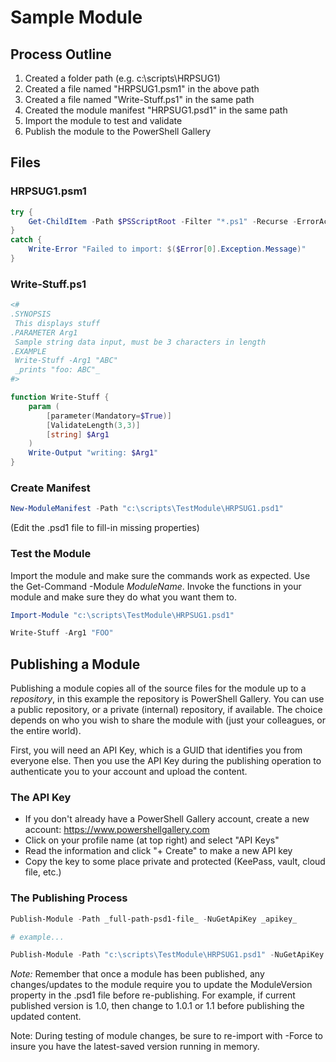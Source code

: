 # Sample Module

## Process Outline

  1. Created a folder path (e.g. c:\scripts\HRPSUG1)
  2. Created a file named "HRPSUG1.psm1" in the above path
  3. Created a file named "Write-Stuff.ps1" in the same path
  4. Created the module manifest "HRPSUG1.psd1" in the same path
  5. Import the module to test and validate
  6. Publish the module to the PowerShell Gallery
  
## Files

### HRPSUG1.psm1

```powershell
try {
	Get-ChildItem -Path $PSScriptRoot -Filter "*.ps1" -Recurse -ErrorAction Stop | %{ . $_.FullName }
}
catch {
    Write-Error "Failed to import: $($Error[0].Exception.Message)"
}
```

### Write-Stuff.ps1

```powershell
<#
.SYNOPSIS
 This displays stuff
.PARAMETER Arg1
 Sample string data input, must be 3 characters in length
.EXAMPLE
 Write-Stuff -Arg1 "ABC"
 _prints "foo: ABC"_
#>

function Write-Stuff {
	param (
		[parameter(Mandatory=$True)]
		[ValidateLength(3,3)]
		[string] $Arg1
	)
	Write-Output "writing: $Arg1"
}
```

### Create Manifest

```powershell
New-ModuleManifest -Path "c:\scripts\TestModule\HRPSUG1.psd1"
```

(Edit the .psd1 file to fill-in missing properties)

### Test the Module

Import the module and make sure the commands work as expected.  Use the Get-Command -Module _ModuleName_.  Invoke the functions in your module and make sure they do what you want them to.

```powershell
Import-Module "c:\scripts\TestModule\HRPSUG1.psd1"

Write-Stuff -Arg1 "FOO"
```

## Publishing a Module

Publishing a module copies all of the source files for the module up to a _repository_, in this example the repository is PowerShell Gallery.  You can use a public repository, or a private (internal) repository, if available.  The choice depends on who you wish to share the module with (just your colleagues, or the entire world).

First, you will need an API Key, which is a GUID that identifies you from everyone else.  Then you use the API Key during the publishing operation to authenticate you to your account and upload the content.

### The API Key

* If you don't already have a PowerShell Gallery account, create a new account: https://www.powershellgallery.com
* Click on your profile name (at top right) and select "API Keys"
* Read the information and click "+ Create" to make a new API key
* Copy the key to some place private and protected (KeePass, vault, cloud file, etc.)

### The Publishing Process

```powershell
Publish-Module -Path _full-path-psd1-file_ -NuGetApiKey _apikey_

# example...

Publish-Module -Path "c:\scripts\TestModule\HRPSUG1.psd1" -NuGetApiKey "12345678-abcd-defg-1234-abcd1234defg"
```

*Note:* Remember that once a module has been published, any changes/updates to the module require you to update
the ModuleVersion property in the .psd1 file before re-publishing.  For example, if current published version is 1.0, 
then change to 1.0.1 or 1.1 before publishing the updated content.

Note: During testing of module changes, be sure to re-import with -Force to insure you have the latest-saved version 
running in memory.
